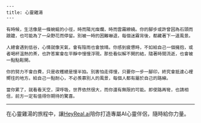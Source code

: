 ```jekyll
---
title: 心靈雞湯
---

有時候，生活像是一條蜿蜒的小徑，時而陽光燦爛，時而雲霧繚繞。你的腳步或許曾因為石頭而踉蹌，也可能為了一朵野花而停留。別被一時的困難嚇退，每個迷霧背後，都藏著下一道風景。

人總會遇到低谷，心情就像天氣，會有陰雨也會放晴。你感到疲憊時，不如給自己一個擁抱，或者喝杯溫熱的茶，也許答案會在平靜中慢慢浮現。那些看似解不開的結，隨著時間流逝，也會被一點點鬆開。

你的努力不會白費，只是收穫總是慢半拍。別害怕走得慢，只要你一步一腳印，終究會抵達心裡嚮往的地方。給自己一點耐心，不必羨慕別人的風景，每個人都有屬於自己的路線。

當你累了，就看看天空，深呼吸，世界依然很大，而你還有無限的可能。即使路再彎，也請相信，前方一定有值得你期待的驚喜。
```

---
在心靈雞湯的旅程中，讓[HeyReal.ai](https://pollinations.ai/redirect/2774941)陪你打造專屬AI心靈伴侶，隨時給你力量。